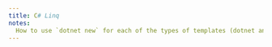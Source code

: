 ```yaml
---
title: C# Linq
notes:
  How to use `dotnet new` for each of the types of templates (dotnet and SDG)
---
```

